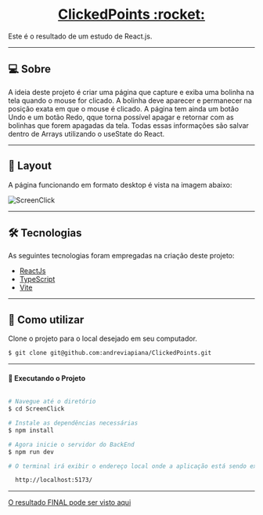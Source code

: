 <p align="center">
  <h1 align="center"><a href="https://screenclick.netlify.app/">ClickedPoints :rocket: </a></h1>
</p>


Este é o resultado de um estudo de React.js.

___

## 💻 Sobre
A ideia deste projeto é criar uma página que capture e exiba uma bolinha na tela quando o mouse for clicado. A bolinha deve aparecer e permanecer na posição exata em que o mouse é clicado.
A página tem ainda um botão Undo e um botão Redo, qque torna possível apagar e retornar com as bolinhas que forem apagadas da tela.
Todas essas informações são salvar dentro de Arrays utilizando o useState do React.

___

## 🎨 Layout
A página funcionando em formato desktop é vista na imagem abaixo:

![ScreenClick](https://user-images.githubusercontent.com/106932234/207999363-681023ce-99d2-4813-bbcd-b18ae96bd676.gif)

___

## 🛠 Tecnologias

As seguintes tecnologias foram empregadas na criação deste projeto:

- [ReactJs](https://reactjs.org)
- [TypeScript](https://www.typescriptlang.org/)
- [Vite](https://vitejs.dev/)

___

## 🚀 Como utilizar

Clone o projeto para o local desejado em seu computador.

```bash
$ git clone git@github.com:andreviapiana/ClickedPoints.git
```
___

#### 🚧 Executando o Projeto
```bash

# Navegue até o diretório
$ cd ScreenClick

# Instale as dependências necessárias
$ npm install

# Agora inicie o servidor do BackEnd
$ npm run dev

# O terminal irá exibir o endereço local onde a aplicação está sendo executada. Basta digitar o mesmo endereço em seu navegador preferido. O endereço usado na criação do projeto foi este:

  http://localhost:5173/
```

___


[O resultado FINAL pode ser visto aqui](https://screenclick.netlify.app/)
